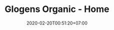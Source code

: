 ---
title: "Glogens Organic - Home"
date: 2020-02-20T00:51:20+07:00
draft: false
description: ""
layout: "en/home"
---